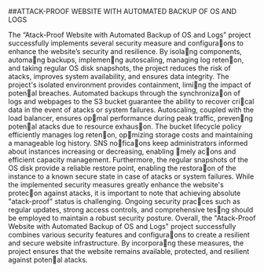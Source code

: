 ##ATTACK-PROOF WEBSITE WITH AUTOMATED BACKUP OF OS AND LOGS

The “Atack-Proof Website with Automated Backup of OS and Logs” project successfully implements several security measure and configura􀆟ons to enhance the website’s security and resilience. By isola􀆟ng components, automa􀆟ng backups, implemen􀆟ng autoscaling, managing log reten􀆟on, and taking regular OS disk snapshots, the project reduces the risk of atacks, improves system availability, and ensures data integrity.
The project's isolated environment provides containment, limi􀆟ng the impact of poten􀆟al breaches. Automated backups through the synchroniza􀆟on of logs and webpages to the S3 bucket guarantee the ability to recover cri􀆟cal data in the event of atacks or system failures.
Autoscaling, coupled with the load balancer, ensures op􀆟mal performance during peak traffic, preven􀆟ng poten􀆟al atacks due to resource exhaus􀆟on.
The bucket lifecycle policy efficiently manages log reten􀆟on, op􀆟mizing storage costs and maintaining a manageable log history. SNS no􀆟fica􀆟ons keep administrators informed about instances increasing or decreasing, enabling 􀆟mely ac􀆟ons and efficient capacity management. Furthermore, the regular snapshots of the OS disk provide a reliable restore point, enabling the restora􀆟on of the instance to a known secure state in case of atacks or system failures.
While the implemented security measures greatly enhance the website's protec􀆟on against atacks, it is important to note that achieving absolute "atack-proof" status is challenging. Ongoing security prac􀆟ces such as regular updates, strong access controls, and comprehensive tes􀆟ng should be employed to maintain a robust security posture.
Overall, the "Atack-Proof Website with Automated Backup of OS and Logs" project successfully combines various security features and configura􀆟ons to create a resilient and secure website infrastructure. By incorpora􀆟ng these measures, the project ensures that the website remains available, protected, and resilient against poten􀆟al atacks.
